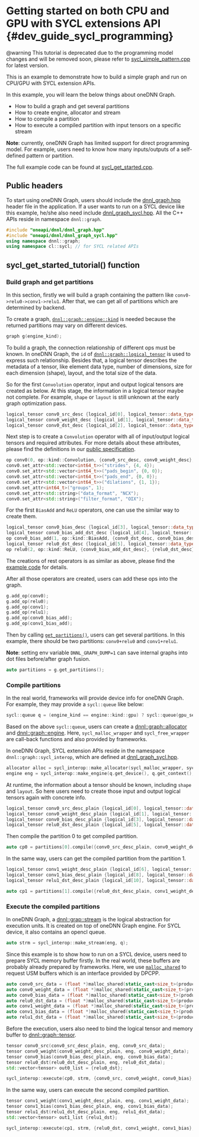 # Getting started on both CPU and GPU with SYCL extensions API {#dev_guide_sycl_programming}

@warning This tutorial is deprecated due to the programming model changes and
will be removed soon, please refer to
[sycl_simple_pattern.cpp](../../examples/cpp/src/sycl_simple_pattern.cpp) for
latest version.

This is an example to demonstrate how to build a simple graph and run on CPU/GPU
with SYCL extension APIs.

In this example, you will learn the below things about oneDNN Graph.

- How to build a graph and get several partitions
- How to create engine, allocator and stream
- How to compile a partition
- How to execute a compiled partition with input tensors on a specific stream

**Note**: currently, oneDNN Graph has limited support for direct programming
model. For example, users need to know how many inputs/outputs of a self-defined
pattern or partition.

The full example code can be found at
[sycl_get_started.cpp](../../examples/cpp/src/sycl_get_started.cpp).

## Public headers

To start using oneDNN Graph, users should include the
[dnnl_graph.hpp](../../include/oneapi/dnnl/dnnl_graph.hpp) header file in the
application. If a user wants to run on a SYCL device like this example, he/she
also need include
[dnnl_graph_sycl.hpp](../../include/oneapi/dnnl/dnnl_graph_sycl.hpp). All the
C++ APIs reside in namespace `dnnl::graph`.

~~~cpp
#include "oneapi/dnnl/dnnl_graph.hpp"
#include "oneapi/dnnl/dnnl_graph_sycl.hpp"
using namespace dnnl::graph;
using namespace cl::sycl; // for SYCL related APIs
~~~

## sycl_get_started_tutorial() function

### Build graph and get partitions

In this section, firstly we will build a graph containing the pattern like
`conv0->relu0->conv1->relu1`. After that, we can get all of partitions which are
determined by backend.

To create a graph,
[`dnnl::graph::engine::kind`](../../include/oneapi/dnnl/dnnl_graph.hpp#L102) is
needed because the returned partitions may vary on different devices.

~~~cpp
graph g(engine_kind);
~~~

To build a graph, the connection relationship of different ops must be known. In
oneDNN Graph, the `id` of
[`dnnl::graph::logical_tensor`](../../include/oneapi/dnnl/dnnl_graph.hpp#L290)
is used to express such relationship. Besides that, a logical tensor describes
the metadata of a tensor, like element data type, number of dimensions, size for
each dimension (shape), layout, and the total size of the data.

So for the first `Convolution` operator, input and output logical tensors are
created as below. At this stage, the information in a logical tensor maybe not
complete. For example, `shape` or `layout` is still unknown at the early graph
optimization pass.

~~~cpp
logical_tensor conv0_src_desc {logical_id[0], logical_tensor::data_type::f32, input_dims, logical_tensor::layout_type::undef};
logical_tensor conv0_weight_desc {logical_id[1], logical_tensor::data_type::f32, weight_dims,logical_tensor::layout_type::undef};
logical_tensor conv0_dst_desc {logical_id[2], logical_tensor::data_type::f32, dst_dims, logical_tensor::layout_type::undef};
~~~

Next step is to create a `Convolution` operator with all of input/output logical
tensors and required attributes. For more details about these attributes, please
find the definitions in our [public
specification](https://spec.oneapi.com/onednn-graph/latest/ops/convolution/Convolution_1.html).

~~~cpp
op conv0(0, op::kind::Convolution, {conv0_src_desc, conv0_weight_desc}, {conv0_dst_desc}, "conv0");
conv0.set_attr<std::vector<int64_t>>("strides", {4, 4});
conv0.set_attr<std::vector<int64_t>>("pads_begin", {0, 0});
conv0.set_attr<std::vector<int64_t>>("pads_end", {0, 0});
conv0.set_attr<std::vector<int64_t>>("dilations", {1, 1});
conv0.set_attr<int64_t>("groups", 1);
conv0.set_attr<std::string>("data_format", "NCX");
conv0.set_attr<std::string>("filter_format", "OIX");
~~~

For the first `BiasAdd` and `ReLU` operators, one can use the similar way to
create them.

~~~cpp
logical_tensor conv0_bias_desc {logical_id[3], logical_tensor::data_type::f32, bias_dims, logical_tensor::layout_type::undef};
logical_tensor conv0_bias_add_dst_desc {logical_id[4], logical_tensor::data_type::f32, dst_dims, logical_tensor::layout_type::undef};
op conv0_bias_add(1, op::kind::BiasAdd, {conv0_dst_desc, conv0_bias_desc}, {conv0_bias_add_dst_desc}, "conv0_bias_add");
logical_tensor relu0_dst_desc {logical_id[5], logical_tensor::data_type::f32, dst_dims, logical_tensor::layout_type::undef};
op relu0(2, op::kind::ReLU, {conv0_bias_add_dst_desc}, {relu0_dst_desc}, "relu0");
~~~

The creations of rest operators is as similar as above, please find the [example
code](../../examples/cpp/src/sycl_get_started.cpp#L141) for details.

After all those operators are created, users can add these ops into the graph.

~~~cpp
g.add_op(conv0);
g.add_op(relu0);
g.add_op(conv1);
g.add_op(relu1);
g.add_op(conv0_bias_add);
g.add_op(conv1_bias_add);
~~~

Then by calling
[`get_partitions()`](../../include/oneapi/dnnl/dnnl_graph.hpp#L1287), users can
get several partitions. In this example, there should be two partitions:
`conv0+relu0` and `conv1+relu1`.

**Note**: setting env variable `DNNL_GRAPH_DUMP=1` can save internal graphs into
dot files before/after graph fusion.

~~~cpp
auto partitions = g.get_partitions();
~~~

### Compile partitions

In the real world, frameworks will provide device info for oneDNN Graph. For
example, they may provide a `sycl::queue` like below:

~~~cpp
sycl::queue q = (engine_kind == engine::kind::gpu) ? sycl::queue(gpu_selector {}) : sycl::queue(cpu_selector {});
~~~

Based on the above `sycl::queue`, users can create a
[dnnl::graph::allocator](../../include/oneapi/dnnl/dnnl_graph.hpp#L45) and
[dnnl::graph::engine](../../include/oneapi/dnnl/dnnl_graph.hpp#L97). Here,
`sycl_malloc_wrapper` and `sycl_free_wrapper` are call-back functions and also
provided by frameworks.

In oneDNN Graph, SYCL extension APIs reside in the namespace
`dnnl::graph::sycl_interop`, which are defined at
[dnnl_graph_sycl.hpp](../../include/oneapi/dnnl/dnnl_graph_sycl.hpp).

~~~cpp
allocator alloc = sycl_interop::make_allocator(sycl_malloc_wrapper, sycl_free_wrapper);
engine eng = sycl_interop::make_engine(q.get_device(), q.get_context(), alloc);
~~~

At runtime, the information about a tensor should be known, including `shape`
and `layout`. So here users need to create those input and output logical
tensors again with concrete info.

~~~cpp
logical_tensor conv0_src_desc_plain {logical_id[0], logical_tensor::data_type::f32, input_dims, logical_tensor::layout_type::strided};
logical_tensor conv0_weight_desc_plain {logical_id[1], logical_tensor::data_type::f32, weight_dims, logical_tensor::layout_type::strided};
logical_tensor conv0_bias_desc_plain {logical_id[3], logical_tensor::data_type::f32, bias_dims, logical_tensor::layout_type::strided};
logical_tensor relu0_dst_desc_plain {logical_id[5], logical_tensor::data_type::f32, dst_dims, logical_tensor::layout_type::strided};
~~~

Then compile the partition 0 to get compiled partition.

~~~cpp
auto cp0 = partitions[0].compile({conv0_src_desc_plain, conv0_weight_desc_plain, conv0_bias_desc_plain}, {relu0_dst_desc_plain}, eng);
~~~

In the same way, users can get the compiled partition from the partition 1.

~~~cpp
logical_tensor conv1_weight_desc_plain {logical_id[6], logical_tensor::data_type::f32, weight1_dims, logical_tensor::layout_type::strided};
logical_tensor conv1_bias_desc_plain {logical_id[8], logical_tensor::data_type::f32, bias1_dims, logical_tensor::layout_type::strided};
logical_tensor relu1_dst_desc_plain {logical_id[10], logical_tensor::data_type::f32, dst1_dims, logical_tensor::layout_type::strided};

auto cp1 = partitions[1].compile({relu0_dst_desc_plain, conv1_weight_desc_plain, conv1_bias_desc_plain}, {relu1_dst_desc_plain}, eng);
~~~

### Execute the compiled partitions

In oneDNN Graph, a
[dnnl::grap::stream](../../include/oneapi/dnnl/dnnl_graph.hpp#L239) is the
logical abstraction for execution units. It is created on top of oneDNN Graph
engine. For SYCL device, it also contains an opencl queue.

~~~cpp
auto strm = sycl_interop::make_stream(eng, q);
~~~

Since this example is to show how to run on a SYCL device, users need to prepare
SYCL memory buffer firstly. In the real world, these buffers are probably
already prepared by frameworks. Here, we use
[`malloc_shared`](https://docs.oneapi.com/versions/latest/dpcpp/iface/usm-malloc.html#sycl-malloc-shared)
to request USM buffers which is an interface provided by DPCPP.

~~~cpp
auto conv0_src_data = (float *)malloc_shared(static_cast<size_t>(product(input_dims)) * sizeof(float), q.get_device(), q.get_context());
auto conv0_weight_data = (float *)malloc_shared(static_cast<size_t>(product(weight_dims)) * sizeof(float), q.get_device(), q.get_context());
auto conv0_bias_data = (float *)malloc_shared(static_cast<size_t>(product(bias_dims)) * sizeof(float), q.get_device(), q.get_context());
auto relu0_dst_data = (float *)malloc_shared(static_cast<size_t>(product(dst_dims)) * sizeof(float), q.get_device(), q.get_context());
auto conv1_weight_data = (float *)malloc_shared(static_cast<size_t>(product(weight1_dims)) * sizeof(float), q.get_device(), q.get_context());
auto conv1_bias_data = (float *)malloc_shared(static_cast<size_t>(product(bias1_dims)) * sizeof(float), q.get_device(), q.get_context());
auto relu1_dst_data = (float *)malloc_shared(static_cast<size_t>(product(dst1_dims)) * sizeof(float), q.get_device(), q.get_context());
~~~

Before the execution, users also need to bind the logical tensor and memory
buffer to [dnnl::graph::tensor](../../include/oneapi/dnnl/dnnl_graph.hpp#L542).

~~~cpp
tensor conv0_src(conv0_src_desc_plain, eng, conv0_src_data);
tensor conv0_weight(conv0_weight_desc_plain, eng, conv0_weight_data);
tensor conv0_bias(conv0_bias_desc_plain, eng, conv0_bias_data);
tensor relu0_dst(relu0_dst_desc_plain, eng, relu0_dst_data);
std::vector<tensor> out0_list = {relu0_dst};

sycl_interop::execute(cp0, strm, {conv0_src, conv0_weight, conv0_bias}, out0_list);
~~~

In the same way, users can execute the second compiled partition.

~~~cpp
tensor conv1_weight(conv1_weight_desc_plain, eng, conv1_weight_data);
tensor conv1_bias(conv1_bias_desc_plain, eng, conv1_bias_data);
tensor relu1_dst(relu1_dst_desc_plain, eng, relu1_dst_data);
std::vector<tensor> out1_list {relu1_dst};

sycl_interop::execute(cp1, strm, {relu0_dst, conv1_weight, conv1_bias}, out1_list);
~~~
